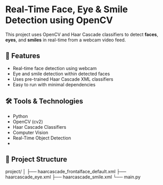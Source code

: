 # Real-Time Face, Eye & Smile Detection using OpenCV

This project uses OpenCV and Haar Cascade classifiers to detect **faces**, **eyes**, and **smiles** in real-time from a webcam video feed.

## 🚀 Features
- Real-time face detection using webcam
- Eye and smile detection within detected faces
- Uses pre-trained Haar Cascade XML classifiers
- Easy to run with minimal dependencies

## 🛠️ Tools & Technologies
- Python
- OpenCV (cv2)
- Haar Cascade Classifiers
- Computer Vision
- Real-Time Object Detection
- 
## 📂 Project Structure
project/
│
├── haarcascade_frontalface_default.xml
├── haarcascade_eye.xml
├── haarcascade_smile.xml
└── main.py

